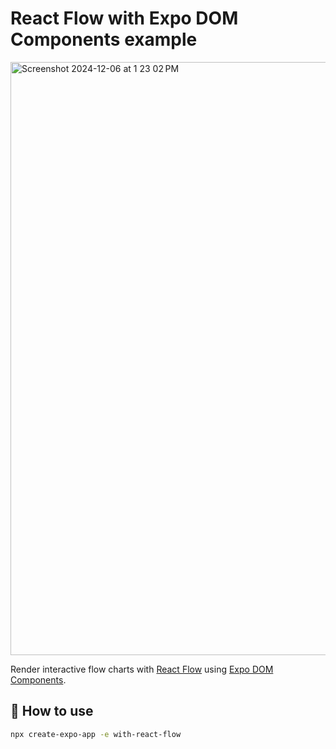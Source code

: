 # React Flow with Expo DOM Components example

<img width="949" alt="Screenshot 2024-12-06 at 1 23 02 PM" src="https://github.com/user-attachments/assets/45459f24-3366-4ea8-809c-325d4b343f46">


Render interactive flow charts with [React Flow](https://reactflow.dev/) using [Expo DOM Components](https://docs.expo.dev/guides/dom-components/).

## 🚀 How to use

```sh
npx create-expo-app -e with-react-flow
```
